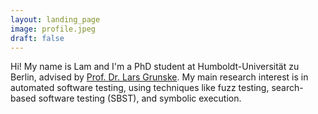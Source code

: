```yaml
---
layout: landing_page
image: profile.jpeg
draft: false
---
```


Hi! My name is Lam and I'm a PhD student at Humboldt-Universität zu Berlin, advised by
[Prof. Dr. Lars Grunske](https://www.informatik.hu-berlin.de/de/Members/lars-grunske).
My main research interest is in automated software testing, using techniques like fuzz testing, search-based software testing (SBST), and symbolic execution.
